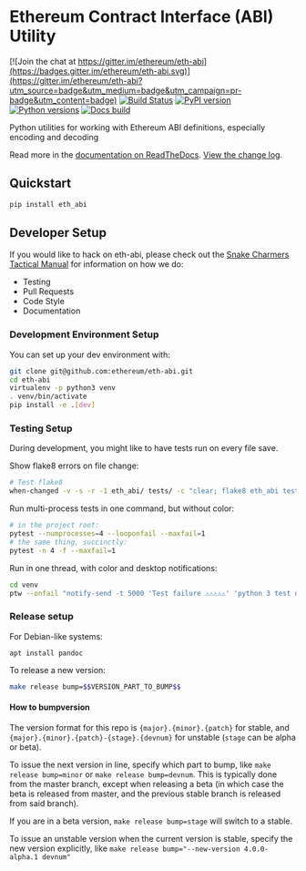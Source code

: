 # Ethereum Contract Interface (ABI) Utility

[![Join the chat at https://gitter.im/ethereum/eth-abi](https://badges.gitter.im/ethereum/eth-abi.svg)](https://gitter.im/ethereum/eth-abi?utm_source=badge&utm_medium=badge&utm_campaign=pr-badge&utm_content=badge)
[![Build Status](https://circleci.com/gh/ethereum/eth-abi.svg?style=shield)](https://circleci.com/gh/ethereum/eth-abi)
[![PyPI version](https://badge.fury.io/py/eth-abi.svg)](https://badge.fury.io/py/eth-abi)
[![Python versions](https://img.shields.io/pypi/pyversions/eth-abi.svg)](https://pypi.python.org/pypi/eth-abi)
[![Docs build](https://readthedocs.org/projects/eth-abi/badge/?version=latest)](http://eth-abi.readthedocs.io/en/latest/?badge=latest)
   

Python utilities for working with Ethereum ABI definitions, especially encoding and decoding

Read more in the [documentation on ReadTheDocs](https://eth-abi.readthedocs.io/). [View the change log](https://eth-abi.readthedocs.io/en/latest/releases.html).

## Quickstart

```sh
pip install eth_abi
```

## Developer Setup

If you would like to hack on eth-abi, please check out the [Snake Charmers
Tactical Manual](https://github.com/ethereum/snake-charmers-tactical-manual)
for information on how we do:

- Testing
- Pull Requests
- Code Style
- Documentation

### Development Environment Setup

You can set up your dev environment with:

```sh
git clone git@github.com:ethereum/eth-abi.git
cd eth-abi
virtualenv -p python3 venv
. venv/bin/activate
pip install -e .[dev]
```

### Testing Setup

During development, you might like to have tests run on every file save.

Show flake8 errors on file change:

```sh
# Test flake8
when-changed -v -s -r -1 eth_abi/ tests/ -c "clear; flake8 eth_abi tests && echo 'flake8 success' || echo 'error'"
```

Run multi-process tests in one command, but without color:

```sh
# in the project root:
pytest --numprocesses=4 --looponfail --maxfail=1
# the same thing, succinctly:
pytest -n 4 -f --maxfail=1
```

Run in one thread, with color and desktop notifications:

```sh
cd venv
ptw --onfail "notify-send -t 5000 'Test failure ⚠⚠⚠⚠⚠' 'python 3 test on eth-abi failed'" ../tests ../eth_abi
```

### Release setup

For Debian-like systems:
```
apt install pandoc
```

To release a new version:

```sh
make release bump=$$VERSION_PART_TO_BUMP$$
```

#### How to bumpversion

The version format for this repo is `{major}.{minor}.{patch}` for stable, and
`{major}.{minor}.{patch}-{stage}.{devnum}` for unstable (`stage` can be alpha or beta).

To issue the next version in line, specify which part to bump,
like `make release bump=minor` or `make release bump=devnum`. This is typically done from the
master branch, except when releasing a beta (in which case the beta is released from master,
and the previous stable branch is released from said branch).

If you are in a beta version, `make release bump=stage` will switch to a stable.

To issue an unstable version when the current version is stable, specify the
new version explicitly, like `make release bump="--new-version 4.0.0-alpha.1 devnum"`
